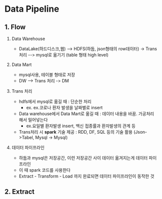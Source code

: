 # Data Pipeline
## 1. Flow
1. Data Warehouse
   - DataLake(하드디스크,웹) --> HDFS(하둡, json형태의 row데이터) 
   -> Trans 처리 -->  mysql로 옮기기 (table 형태 high level)

2. Data Mart
   - mysql사용, 테이블 형태로 저장 
   - DW --> Trans 처리 -> DM

3. Trans 처리
   - hdfs에서 mysql로 옮길 때 : 단순한 처리
     - ex. ex.코로나 환자 발생을 날짜별로 insert
   - Data warehouse에서 Data Mart로 옮길 때 : 데이터 내용을 바꿈. 가공처리해서 밀어넣는다
     - ex.요일별 환자발생 insert, 백신 접종률과 환자발생의 관계 등
   - Trans처리 시 **spark** 기술 제공 : RDD, DF, SQL 등의 기술 활용 (Json->Tabel, Mysql -> Mysql)

4. 데이터 파이프라인
   - 하둡과 mysql은 저장공간, 이런 저장공간 사이 데이터 옮겨지는게 데이터 파이프라인
   - 이 때 spark 코드를 사용한다 
   - Extract - Transform - Load 까지 완료되면 데이터 파이프라인이 동작한 것 

## 2. Extract 
